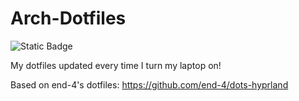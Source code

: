 # Arch-Dotfiles
![Static Badge](https://img.shields.io/badge/Working_-Yes!?style=for-the-badge&logo=archlinux)


My dotfiles updated every time I turn my laptop on!

Based on end-4's dotfiles: https://github.com/end-4/dots-hyprland
